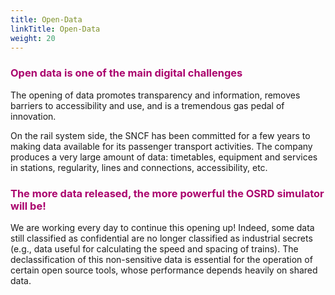 ```yaml
---
title: Open-Data
linkTitle: Open-Data
weight: 20
---
```


### <font color=#aa026d>Open data is one of the main digital challenges</font>

The opening of data promotes transparency and information, removes barriers to accessibility and use, and is a tremendous gas pedal of innovation.

On the rail system side, the SNCF has been committed for a few years to making data available for its passenger transport activities. The company produces a very large amount of data: timetables, equipment and services in stations, regularity, lines and connections, accessibility, etc.

### <font color=#aa026d>The more data released, the more powerful the OSRD simulator will be!</font>

We are working every day to continue this opening up! Indeed, some data still classified as confidential are no longer classified as industrial secrets (e.g., data useful for calculating the speed and spacing of trains). The declassification of this non-sensitive data is essential for the operation of certain open source tools, whose performance depends heavily on shared data.
